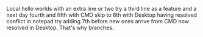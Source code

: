 Local hello worlds
with an extra line
or two
try a third line as a feature
and a next day fourth 
and fifth with CMD
skip to 6th with Desktop
having resolved conflict in notepad
try adding 7th before new ones arrive from CMD
now resolved in Desktop. That's why branches.